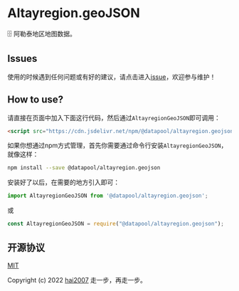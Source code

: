 # Altayregion.geoJSON
🗄️ 阿勒泰地区地图数据。

## Issues
使用的时候遇到任何问题或有好的建议，请点击进入[issue](https://github.com/hai2007/datapool/issues)，欢迎参与维护！

## How to use?

请直接在页面中加入下面这行代码，然后通过```AltayregionGeoJSON```即可调用：

```html
<script src="https://cdn.jsdelivr.net/npm/@datapool/altayregion.geojson@1"></script>
```

如果你想通过npm方式管理，首先你需要通过命令行安装``````AltayregionGeoJSON``````，就像这样：

```bash
npm install --save @datapool/altayregion.geojson
```

安装好了以后，在需要的地方引入即可：

```js
import AltayregionGeoJSON from '@datapool/altayregion.geojson';
```

或

```js
const AltayregionGeoJSON = require("@datapool/altayregion.geojson");
```

开源协议
---------------------------------------
[MIT](https://github.com/hai2007/datapool/blob/master/LICENSE)

Copyright (c) 2022 [hai2007](https://hai2007.gitee.io/sweethome/) 走一步，再走一步。
